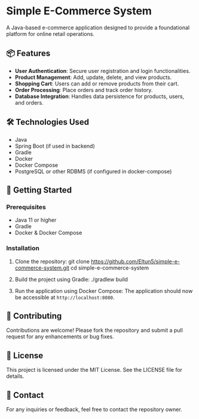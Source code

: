 # Simple E-Commerce System

A Java-based e-commerce application designed to provide a foundational platform for online retail operations.

## 📦 Features

- **User Authentication**: Secure user registration and login functionalities.
- **Product Management**: Add, update, delete, and view products.
- **Shopping Cart**: Users can add or remove products from their cart.
- **Order Processing**: Place orders and track order history.
- **Database Integration**: Handles data persistence for products, users, and orders.

## 🛠️ Technologies Used

- Java
- Spring Boot (if used in backend)
- Gradle
- Docker
- Docker Compose
- PostgreSQL or other RDBMS (if configured in docker-compose)

## 🚀 Getting Started

### Prerequisites

- Java 11 or higher
- Gradle
- Docker & Docker Compose

### Installation

1. Clone the repository:
   git clone https://github.com/Eltun5/simple-e-commerce-system.git
   cd simple-e-commerce-system

2. Build the project using Gradle:
   ./gradlew build

3. Run the application using Docker Compose:
The application should now be accessible at `http://localhost:8080`.

## 🤝 Contributing

Contributions are welcome! Please fork the repository and submit a pull request for any enhancements or bug fixes.

## 📄 License

This project is licensed under the MIT License. See the LICENSE file for details.

## 📧 Contact

For any inquiries or feedback, feel free to contact the repository owner.

